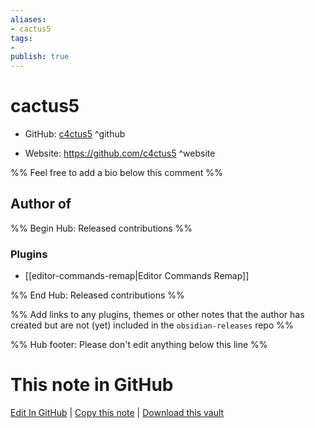 ```yaml
---
aliases:
- cactus5
tags:
- 
publish: true
---
```


# cactus5

- GitHub: [c4ctus5](https://github.com/c4ctus5/) ^github
<!-- - Discord: `@` ^discord-->
- Website: <https://github.com/c4ctus5> ^website
<!-- - [[Publish sites|Publish site]]: <https://> ^publish-->

%% Feel free to add a bio below this comment %%


## Author of

%% Begin Hub: Released contributions %%
### Plugins
- [[editor-commands-remap|Editor Commands Remap]]

%% End Hub: Released contributions %%

%% Add links to any plugins, themes or other notes that the author has created but are not (yet) included in the `obsidian-releases` repo %%

<!--
### Unlisted plugins
-->

<!--
### Others
-->

<!--
## Sponsor this author
-->

<!-- - [[GitHub sponsors]]: [Sponsor @c4ctus5 on GitHub Sponsors](https://github.com/sponsors/c4ctus5) ^github-sponsor-->
<!-- - [[Buy me a coffee]]: <https://> ^buy-me-a-coffee-->
<!-- - [[PayPal]]: <https://> ^paypal-->
<!-- - [[Patreon]]: <https://> ^patreon-->

<!--
## Follow this author
-->

<!-- - [[YouTube Channels|On YouTube]]: <https://> ^youtube-->
<!-- - Twitter: <https://> ^twitter-->
<!-- - ... -->

%% Hub footer: Please don't edit anything below this line %%

# This note in GitHub

<span class="git-footer">[Edit In GitHub](https://github.dev/obsidian-community/obsidian-hub/blob/main/01%20-%20Community/People/c4ctus5.md "git-hub-edit-note") | [Copy this note](https://raw.githubusercontent.com/obsidian-community/obsidian-hub/main/01%20-%20Community/People/c4ctus5.md "git-hub-copy-note") | [Download this vault](https://github.com/obsidian-community/obsidian-hub/archive/refs/heads/main.zip "git-hub-download-vault") </span>

